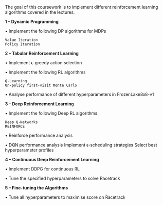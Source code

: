 The goal of this coursework is to implement different reinforcement learning algorithms covered in the lectures.

**1 – Dynamic Programming**

  • Implement the following DP algorithms for MDPs
    
    Value Iteration
    Policy Iteration

**2 – Tabular Reinforcement Learning**

  • Implement ϵ-greedy action selection
	
  • Implement the following RL algorithms
	
    Q-Learning
    On-policy first-visit Monte Carlo
		
  • Analyse performance of different hyperparameters in FrozenLake8x8-v1

**3 – Deep Reinforcement Learning**

  • Implement the following Deep RL algorithms
	
    Deep Q-Networks
    REINFORCE
		
  • Reinforce performance analysis
	
  • DQN performance analysis
    Implement ϵ-scheduling strategies
    Select best hyperparameter profiles

**4 – Continuous Deep Reinforcement Learning**

• Implement DDPG for continuous RL

• Tune the specified hyperparameters to solve Racetrack

**5 – Fine-tuning the Algorithms**

  • Tune all hyperparameters to maximise score on Racetrack

